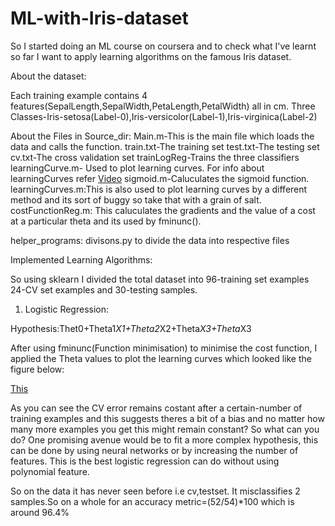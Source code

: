 # ML-with-Iris-dataset

So I started doing an ML course on coursera and to check what I've learnt so far I want to apply learning algorithms on the famous
Iris dataset.

About the dataset:

Each training example contains 4 features(SepalLength,SepalWidth,PetaLength,PetalWidth) all in cm.
Three Classes-Iris-setosa(Label-0),Iris-versicolor(Label-1),Iris-virginica(Label-2)

About the Files in Source_dir:
Main.m-This is the main file which loads the data and calls the function.
train.txt-The training set
test.txt-The testing set
cv.txt-The cross validation set
trainLogReg-Trains the three classifiers
learningCurve.m- Used to plot learning curves. For info about learningCurves refer [Video](https://www.coursera.org/learn/machine-learning/lecture/Kont7/learning-curves)
sigmoid.m-Caluculates the sigmoid function.
learningCurves.m:This is also used to plot learning curves by a different method and its sort of buggy so take that with a grain of salt.
costFunctionReg.m: This caluculates the gradients and the value of a cost at a particular theta and its used by fminunc().

helper_programs:
divisons.py to divide the data into respective files

Implemented Learning Algorithms:

So using sklearn I divided the total dataset into 96-training set examples 24-CV set examples and 30-testing samples. 

1) Logistic Regression:

Hypothesis:Thet0+Theta1*X1+Theta2*X2+Theta*X3+Theta*X3

After using fminunc(Function minimisation) to minimise the cost function, I applied the Theta values to plot the learning curves which looked like the figure below:

[This](https://github.com/vsag/ML-with-Iris-dataset/tree/master/LearningCurves/Learning_Curve_LogReg.png?raw=true "Optional Title")


As you can see the CV error remains costant after a certain-number of training examples and this suggests theres a bit of a bias and no matter how many more examples you get this might remain constant? So what can you do?  One promising avenue would be to fit a more complex hypothesis, this can be done by using neural networks or by increasing the number of features. This is the best logistic regression can do without using polynomial feature.

So on the data it has never seen before i.e cv,testset. It misclassifies 2 samples.So on a whole for an accuracy metric=(52/54)*100 which is around 96.4%
